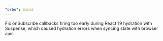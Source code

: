 ```yaml
---
"orbo": minor
---
```


Fix onSubscribe callbacks firing too early during React 19 hydration with Suspense, which caused hydration errors when syncing state with browser apis
